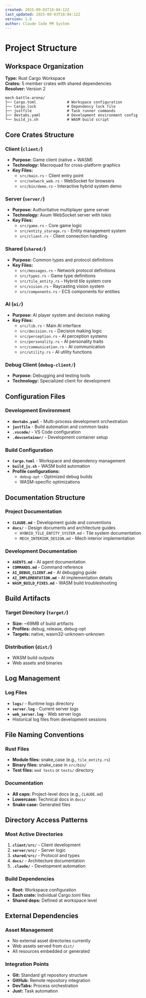 ```yaml
---
created: 2025-09-03T18:04:12Z
last_updated: 2025-09-03T18:04:12Z
version: 1.0
author: Claude Code PM System
---
```


# Project Structure

## Workspace Organization

**Type:** Rust Cargo Workspace  
**Crates:** 5 member crates with shared dependencies  
**Resolver:** Version 2

```
mech-battle-arena/
├── Cargo.toml              # Workspace configuration
├── Cargo.lock              # Dependency lock file
├── justfile                # Task runner commands
├── devtabs.yaml            # Development environment config
└── build_js.sh             # WASM build script
```

## Core Crates Structure

### Client (`client/`)
- **Purpose:** Game client (native + WASM)
- **Technology:** Macroquad for cross-platform graphics
- **Key Files:**
  - `src/main.rs` - Client entry point
  - `src/network_web.rs` - WebSocket for browsers
  - `src/bin/demo.rs` - Interactive hybrid system demo

### Server (`server/`)
- **Purpose:** Authoritative multiplayer game server
- **Technology:** Axum WebSocket server with tokio
- **Key Files:**
  - `src/game.rs` - Core game logic
  - `src/entity_storage.rs` - Entity management system
  - `src/client.rs` - Client connection handling

### Shared (`shared/`)
- **Purpose:** Common types and protocol definitions
- **Key Files:**
  - `src/messages.rs` - Network protocol definitions
  - `src/types.rs` - Game type definitions
  - `src/tile_entity.rs` - Hybrid tile system core
  - `src/vision.rs` - Raycasting vision system
  - `src/components.rs` - ECS components for entities

### AI (`ai/`)
- **Purpose:** AI player system and decision making
- **Key Files:**
  - `src/lib.rs` - Main AI interface
  - `src/decision.rs` - Decision making logic
  - `src/perception.rs` - AI perception systems
  - `src/personality.rs` - AI personality traits
  - `src/communication.rs` - AI communication
  - `src/utility.rs` - AI utility functions

### Debug Client (`debug-client/`)
- **Purpose:** Debugging and testing tools
- **Technology:** Specialized client for development

## Configuration Files

### Development Environment
- **`devtabs.yaml`** - Multi-process development orchestration
- **`justfile`** - Build automation and common tasks
- **`.vscode/`** - VS Code configuration
- **`.devcontainer/`** - Development container setup

### Build Configuration
- **`Cargo.toml`** - Workspace and dependency management
- **`build_js.sh`** - WASM build automation
- **Profile configurations:**
  - `debug-opt` - Optimized debug builds
  - WASM-specific optimizations

## Documentation Structure

### Project Documentation
- **`CLAUDE.md`** - Development guide and conventions
- **`docs/`** - Design documents and architecture guides
  - `HYBRID_TILE_ENTITY_SYSTEM.md` - Tile system documentation
  - `MECH_INTERIOR_DESIGN.md` - Mech interior implementation

### Development Documentation  
- **`AGENTS.md`** - AI agent documentation
- **`COMMANDS.md`** - Command reference
- **`AI_DEBUG_CLIENT.md`** - AI debugging guide
- **`AI_IMPLEMENTATION.md`** - AI implementation details
- **`WASM_BUILD_FIXES.md`** - WASM build troubleshooting

## Build Artifacts

### Target Directory (`target/`)
- **Size:** ~69MB of build artifacts
- **Profiles:** debug, release, debug-opt
- **Targets:** native, wasm32-unknown-unknown

### Distribution (`dist/`)
- WASM build outputs
- Web assets and binaries

## Log Management

### Log Files
- **`logs/`** - Runtime logs directory
- **`server.log`** - Current server logs
- **`web_server.log`** - Web server logs
- Historical log files from development sessions

## File Naming Conventions

### Rust Files
- **Module files:** snake_case (e.g., `tile_entity.rs`)
- **Binary files:** snake_case in `src/bin/`
- **Test files:** `mod tests` or `tests/` directory

### Documentation
- **All caps:** Project-level docs (e.g., `CLAUDE.md`)
- **Lowercase:** Technical docs in `docs/`
- **Snake case:** Generated files

## Directory Access Patterns

### Most Active Directories
1. **`client/src/`** - Client development
2. **`server/src/`** - Server logic
3. **`shared/src/`** - Protocol and types
4. **`docs/`** - Architecture documentation
5. **`.claude/`** - Development automation

### Build Dependencies
- **Root:** Workspace configuration
- **Each crate:** Individual Cargo.toml files
- **Shared deps:** Defined at workspace level

## External Dependencies

### Asset Management
- No external asset directories currently
- Web assets served from `dist/`
- All resources embedded or generated

### Integration Points
- **Git:** Standard git repository structure
- **GitHub:** Remote repository integration
- **DevTabs:** Process orchestration
- **Just:** Task automation